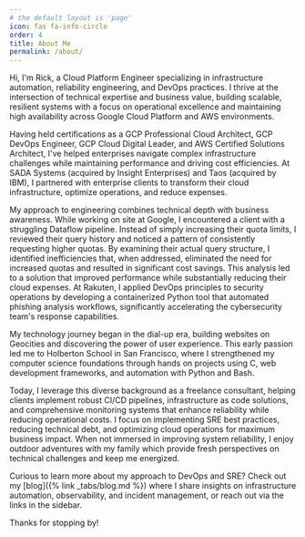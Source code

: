 ```yaml
---
# the default layout is 'page'
icon: fas fa-info-circle
order: 4
title: About Me
permalink: /about/
---
```


Hi, I'm Rick, a Cloud Platform Engineer specializing in infrastructure automation, reliability engineering, and DevOps practices. I thrive at the intersection of technical expertise and business value, building scalable, resilient systems with a focus on operational excellence and maintaining high availability across Google Cloud Platform and AWS environments.

Having held certifications as a GCP Professional Cloud Architect, GCP DevOps Engineer, GCP Cloud Digital Leader, and AWS Certified Solutions Architect, I've helped enterprises navigate complex infrastructure challenges while maintaining performance and driving cost efficiencies. At SADA Systems (acquired by Insight Enterprises) and Taos (acquired by IBM), I partnered with enterprise clients to transform their cloud infrastructure, optimize operations, and reduce expenses.

My approach to engineering combines technical depth with business awareness. While working on site at Google, I encountered a client with a struggling Dataflow pipeline. Instead of simply increasing their quota limits, I reviewed their query history and noticed a pattern of consistently requesting higher quotas. By examining their actual query structure, I identified inefficiencies that, when addressed, eliminated the need for increased quotas and resulted in significant cost savings. This analysis led to a solution that improved performance while substantially reducing their cloud expenses. At Rakuten, I applied DevOps principles to security operations by developing a containerized Python tool that automated phishing analysis workflows, significantly accelerating the cybersecurity team's response capabilities.

My technology journey began in the dial-up era, building websites on Geocities and discovering the power of user experience. This early passion led me to Holberton School in San Francisco, where I strengthened my computer science foundations through hands on projects using C, web development frameworks, and automation with Python and Bash.

Today, I leverage this diverse background as a freelance consultant, helping clients implement robust CI/CD pipelines, infrastructure as code solutions, and comprehensive monitoring systems that enhance reliability while reducing operational costs. I focus on implementing SRE best practices, reducing technical debt, and optimizing cloud operations for maximum business impact. When not immersed in improving system reliability, I enjoy outdoor adventures with my family which provide fresh perspectives on technical challenges and keep me energized.

Curious to learn more about my approach to DevOps and SRE? Check out my [blog]({% link _tabs/blog.md %}) where I share insights on infrastructure automation, observability, and incident management, or reach out via the links in the sidebar.

Thanks for stopping by!